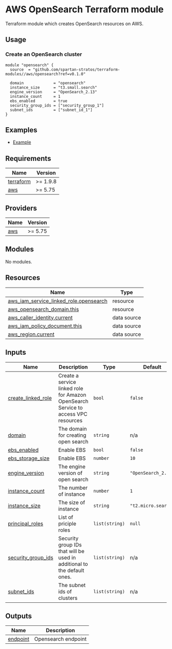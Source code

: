 # AWS OpenSearch Terraform module

Terraform module which creates OpenSearch resources on AWS.

## Usage

### Create an OpenSearch cluster

```hcl
module "opensearch" {
  source  = "github.com/spartan-stratos/terraform-modules//aws/opensearch?ref=v0.1.0"

  domain             = "opensearch"
  instance_size      = "t3.small.search"
  engine_version     = "OpenSearch_2.13"
  instance_count     = 1
  ebs_enabled        = true
  security_group_ids = ["security_group_1"]
  subnet_ids         = ["subnet_id_1"]
}
```

## Examples

- [Example](./examples/complete/)

<!-- BEGIN_TF_DOCS -->

## Requirements

| Name                                                                      | Version  |
|---------------------------------------------------------------------------|----------|
| <a name="requirement_terraform"></a> [terraform](#requirement\_terraform) | >= 1.9.8 |
| <a name="requirement_aws"></a> [aws](#requirement\_aws)                   | >= 5.75  |

## Providers

| Name                                              | Version |
|---------------------------------------------------|---------|
| <a name="provider_aws"></a> [aws](#provider\_aws) | >= 5.75 |

## Modules

No modules.

## Resources

| Name                                                                                                                                          | Type        |
|-----------------------------------------------------------------------------------------------------------------------------------------------|-------------|
| [aws_iam_service_linked_role.opensearch](https://registry.terraform.io/providers/hashicorp/aws/latest/docs/resources/iam_service_linked_role) | resource    |
| [aws_opensearch_domain.this](https://registry.terraform.io/providers/hashicorp/aws/latest/docs/resources/opensearch_domain)                   | resource    |
| [aws_caller_identity.current](https://registry.terraform.io/providers/hashicorp/aws/latest/docs/data-sources/caller_identity)                 | data source |
| [aws_iam_policy_document.this](https://registry.terraform.io/providers/hashicorp/aws/latest/docs/data-sources/iam_policy_document)            | data source |
| [aws_region.current](https://registry.terraform.io/providers/hashicorp/aws/latest/docs/data-sources/region)                                   | data source |

## Inputs

| Name                                                                                         | Description                                                                        | Type           | Default             | Required |
|----------------------------------------------------------------------------------------------|------------------------------------------------------------------------------------|----------------|---------------------|:--------:|
| <a name="input_create_linked_role"></a> [create\_linked\_role](#input\_create\_linked\_role) | Create a service linked role for Amazon OpenSearch Service to access VPC resources | `bool`         | `false`             |    no    |
| <a name="input_domain"></a> [domain](#input\_domain)                                         | The domain for creating open search                                                | `string`       | n/a                 |   yes    |
| <a name="input_ebs_enabled"></a> [ebs\_enabled](#input\_ebs\_enabled)                        | Enable EBS                                                                         | `bool`         | `false`             |    no    |
| <a name="input_ebs_storage_size"></a> [ebs\_storage\_size](#input\_ebs\_storage\_size)       | Enable EBS                                                                         | `number`       | `10`                |    no    |
| <a name="input_engine_version"></a> [engine\_version](#input\_engine\_version)               | The engine version of open search                                                  | `string`       | `"OpenSearch_2.13"` |    no    |
| <a name="input_instance_count"></a> [instance\_count](#input\_instance\_count)               | The number of instance                                                             | `number`       | `1`                 |    no    |
| <a name="input_instance_size"></a> [instance\_size](#input\_instance\_size)                  | The size of instance                                                               | `string`       | `"t2.micro.search"` |    no    |
| <a name="input_principal_roles"></a> [principal\_roles](#input\_principal\_roles)            | List of priciple roles                                                             | `list(string)` | `null`              |    no    |
| <a name="input_security_group_ids"></a> [security\_group\_ids](#input\_security\_group\_ids) | Security group IDs that will be used in additional to the default ones.            | `list(string)` | n/a                 |   yes    |
| <a name="input_subnet_ids"></a> [subnet\_ids](#input\_subnet\_ids)                           | The subnet ids of clusters                                                         | `list(string)` | n/a                 |   yes    |

## Outputs

| Name                                                         | Description         |
|--------------------------------------------------------------|---------------------|
| <a name="output_endpoint"></a> [endpoint](#output\_endpoint) | Opensearch endpoint |

<!-- END_TF_DOCS -->
